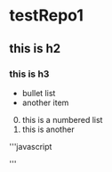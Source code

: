 # testRepo1

## this is h2

### this is h3

* bullet list
* another item

0. this is a numbered list
1. this is another

'''javascript

'''
